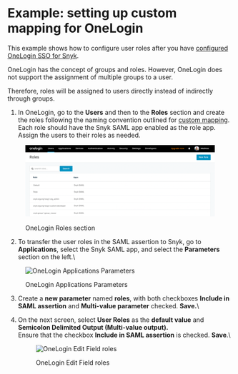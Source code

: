 # Example: setting up custom mapping for OneLogin

This example shows how to configure user roles after you have [configured OneLogin SSO for Snyk](../../set-up-snyk-single-sign-on-sso.md).

OneLogin has the concept of groups and roles. However, OneLogin does not support the assignment of multiple groups to a user.&#x20;

Therefore, roles will be assigned to users directly instead of indirectly through groups.

1. In OneLogin, go to the **Users** and then to the **Roles** section and create the roles following the naming convention outlined for [custom mapping](../). Each role should have the Snyk SAML app enabled as the role app.\
   Assign the users to their roles as needed.

<figure><img src="../../../../../.gitbook/assets/image (207).png" alt="OneLogin Roles section"><figcaption><p>OneLogin Roles section</p></figcaption></figure>

2. To transfer the user roles in the SAML assertion to Snyk, go to **Applications**, select the Snyk SAML app, and select the **Parameters** section on the left.\


<figure><img src="https://lh6.googleusercontent.com/zseB83vGEsQBiQ2_Rc6zOgkKHkv_KN6S-uLHbZc9k_US_aEzFX1AJUJkEgJpucRtdWYgx0mpUhpHiAhCVTsp3xj2o8hVEB0ArnuMmAVYQ9mw44zULICe57XRZDYxkKHpvpnk6o-TXrqYQHN3MuYMyjA" alt="OneLogin Applications Parameters"><figcaption><p>OneLogin Applications Parameters</p></figcaption></figure>

3. Create a **new parameter** named **roles**, with both checkboxes  **Include in SAML assertion** and **Multi-value parameter** checked. **Save.**\

4.  On the next screen, select **User Roles** as the **default value** and **Semicolon Delimited Output (Multi-value output).**\
    Ensure that the checkbox **Include in SAML assertion** is checked. **Save**.\


    <figure><img src="https://lh3.googleusercontent.com/fnsu9d998jEzxyzuIfHl3JSZHBh5iXsPATUj9jL_SZsFoFPFvvus_JyyY3YAeey5ZMtC9oCuhtjrmSMKAVlY8Tq_Sjf9plgDWagoFuLBQX2U0vbFPU76fNvpjSkpJdgL0JsPhXwq3ngBlgJvdsidoyM" alt="OneLogin Edit Field roles"><figcaption><p>OneLogin Edit Field roles</p></figcaption></figure>
